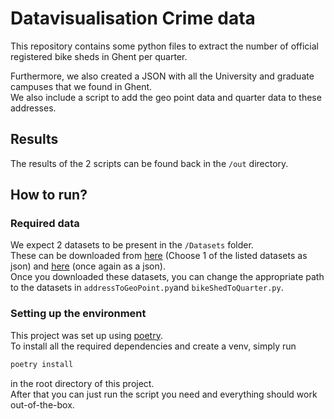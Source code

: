 # Datavisualisation Crime data

This repository contains some python files to extract the number of official registered bike sheds in Ghent per quarter.

Furthermore, we also created a JSON with all the University and graduate campuses that we found in Ghent.  
We also include a script to add the geo point data and quarter data to these addresses.

## Results
The results of the 2 scripts can be found back in the `/out` directory.

## How to run?
### Required data
We expect 2 datasets to be present in the `/Datasets` folder.  
These can be downloaded from [here](https://data.stad.gent/explore/?disjunctive.keyword&disjunctive.theme&sort=modified&q=politie) (Choose 1 of the listed datasets as json) and [here](https://data.stad.gent/explore/dataset/fietsenstallingen-gent/export/) (once again as a json).  
Once you downloaded these datasets, you can change the appropriate path to the datasets in `addressToGeoPoint.py`and `bikeShedToQuarter.py`.

### Setting up the environment
This project was set up using [poetry](https://python-poetry.org/).  
To install all the required dependencies and create a venv, simply run
```bash
poetry install
```
in the root directory of this project.  
After that you can just run the script you need and everything should work out-of-the-box.